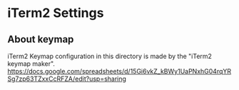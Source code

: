 # iTerm2 Settings

## About keymap
iTerm2 Keymap configuration in this directory is made by the "iTerm2 keymap maker".
https://docs.google.com/spreadsheets/d/15Gi6vkZ_kBWy1UaPNxhG04rqYRSg7zp63TZxxCcRFZA/edit?usp=sharing
